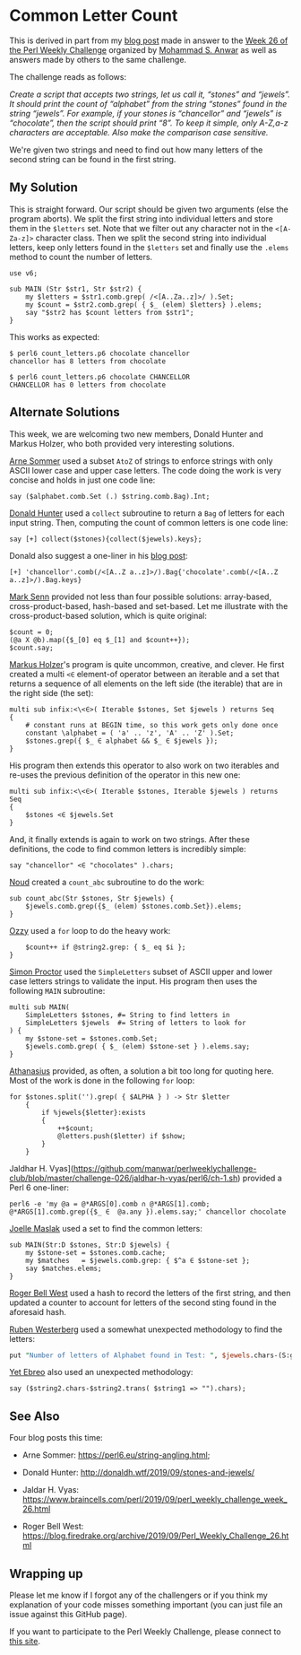 # Common Letter Count

This is derived in part from my [blog post](http://blogs.perl.org/users/laurent_r/2019/09/perl-weekly-challenge-26-common-letters-and-mean-angles.html#_login_JPSV0lQYdfLkWaJ474dLOAvxpoCYAdlVzcbYejEv) made in answer to the [Week 26 of the Perl Weekly Challenge](https://perlweeklychallenge.org/blog/perl-weekly-challenge-026/) organized by  <a href="http://blogs.perl.org/users/mohammad_s_anwar/">Mohammad S. Anwar</a> as well as answers made by others to the same challenge.

The challenge reads as follows:

*Create a script that accepts two strings, let us call it, “stones” and “jewels”. It should print the count of “alphabet” from the string “stones” found in the string “jewels”. For example, if your stones is “chancellor” and “jewels” is “chocolate”, then the script should print “8”. To keep it simple, only A-Z,a-z characters are acceptable. Also make the comparison case sensitive.*

We're given two strings and need to find out how many letters of the second string can be found in the first string.

## My Solution

This is straight forward. Our script should be given two arguments (else the program aborts). We split the first string into individual letters and store them in the `$letters` set. Note that we filter out any character not in the `<[A-Za-z]>` character class. Then we split the second string into individual letters, keep only letters found in the `$letters` set and finally use the `.elems` method to count the number of letters.

``` Perl6
use v6;

sub MAIN (Str $str1, Str $str2) {
    my $letters = $str1.comb.grep( /<[A..Za..z]>/ ).Set;
    my $count = $str2.comb.grep( { $_ (elem) $letters} ).elems;
    say "$str2 has $count letters from $str1";
}
```

This works as expected:

    $ perl6 count_letters.p6 chocolate chancellor
    chancellor has 8 letters from chocolate
    
    $ perl6 count_letters.p6 chocolate CHANCELLOR
    CHANCELLOR has 0 letters from chocolate

## Alternate Solutions

This week, we are welcoming two new members, Donald Hunter and Markus Holzer, who both provided very interesting solutions.

[Arne Sommer](https://github.com/manwar/perlweeklychallenge-club/blob/master/challenge-026/arne-sommer/perl6/ch-1.p6) used a subset `AtoZ` of strings to enforce strings with only ASCII lower case and upper case letters. The code doing the work is very concise and holds in just one code line:

``` Perl6
say ($alphabet.comb.Set (.) $string.comb.Bag).Int;
```

[Donald Hunter](https://github.com/manwar/perlweeklychallenge-club/blob/master/challenge-026/donald-hunter/perl6/ch-1.p6) used a `collect` subroutine to return a `Bag` of letters for each input string. Then, computing the count of common letters is one code line:

``` Perl6
say [+] collect($stones){collect($jewels).keys};
```

Donald also suggest a one-liner in his [blog post](http://donaldh.wtf/2019/09/stones-and-jewels/):

``` Perl6
[+] 'chancellor'.comb(/<[A..Z a..z]>/).Bag{'chocolate'.comb(/<[A..Z a..z]>/).Bag.keys}
```

[Mark Senn](https://github.com/manwar/perlweeklychallenge-club/blob/master/challenge-026/mark-senn/perl6/ch-1.p6) provided not less than four possible solutions: array-based, cross-product-based, hash-based and set-based. Let me illustrate with the cross-product-based solution, which is quite original:

``` Perl6
$count = 0;
(@a X @b).map({$_[0] eq $_[1] and $count++});
$count.say;
```

[Markus Holzer](https://github.com/manwar/perlweeklychallenge-club/blob/master/challenge-026/markus-holzer/perl6/ch-1.p6)'s program is quite uncommon, creative, and clever. He first created a multi `<∈` element-of operator between an iterable and a set that returns a sequence of all elements on the left side (the iterable) that are in the right side (the set):

``` Perl6
multi sub infix:<\<∈>( Iterable $stones, Set $jewels ) returns Seq
{
    # constant runs at BEGIN time, so this work gets only done once
    constant \alphabet = ( 'a' .. 'z', 'A' .. 'Z' ).Set;
    $stones.grep({ $_ ∈ alphabet && $_ ∈ $jewels });
}
```

His program then extends this operator to also work on two iterables and re-uses the previous definition of the operator in this new one:

``` Perl6
multi sub infix:<\<∈>( Iterable $stones, Iterable $jewels ) returns Seq
{
    $stones <∈ $jewels.Set
}
```

And, it finally extends is again to work on two strings. After these definitions, the code to find common letters is incredibly simple:

``` Perl6
say "chancellor" <∈ "chocolates" ).chars;
```

[Noud](https://github.com/manwar/perlweeklychallenge-club/blob/master/challenge-026/noud/perl6/ch-1.p6) created a `count_abc` subroutine to do the work:

``` Perl6
sub count_abc(Str $stones, Str $jewels) {
    $jewels.comb.grep({$_ (elem) $stones.comb.Set}).elems;
}
```

[Ozzy](https://github.com/manwar/perlweeklychallenge-club/blob/master/challenge-026/ozzy/perl6/ch-1.p6) used a `for` loop to do the heavy work:

``` Perl6for @string1 -> $i {
    $count++ if @string2.grep: { $_ eq $i };
}
```

[Simon Proctor](https://github.com/manwar/perlweeklychallenge-club/blob/master/challenge-026/simon-proctor/perl6/ch-1.p6) used the `SimpleLetters` subset of ASCII upper and lower case letters strings to validate the input. His program then uses the following `MAIN` subroutine:

``` Perl6
multi sub MAIN(
    SimpleLetters $stones, #= String to find letters in
    SimpleLetters $jewels  #= String of letters to look for
) {
    my $stone-set = $stones.comb.Set;
    $jewels.comb.grep( { $_ (elem) $stone-set } ).elems.say;
}
```

[Athanasius](https://github.com/manwar/perlweeklychallenge-club/blob/master/challenge-026/athanasius/perl6/ch-1.p6) provided, as often, a solution a bit too long for quoting here. Most of the work is done in the following `for` loop:

``` Perl6
for $stones.split('').grep( { $ALPHA } ) -> Str $letter
    {
        if %jewels{$letter}:exists
        {
            ++$count;
            @letters.push($letter) if $show;
        }
    }
```

Jaldhar H. Vyas](https://github.com/manwar/perlweeklychallenge-club/blob/master/challenge-026/jaldhar-h-vyas/perl6/ch-1.sh) provided a Perl 6 one-liner:

    perl6 -e 'my @a = @*ARGS[0].comb ∩ @*ARGS[1].comb; @*ARGS[1].comb.grep({$_ ∈  @a.any }).elems.say;' chancellor chocolate

[Joelle Maslak](https://github.com/manwar/perlweeklychallenge-club/blob/master/challenge-026/joelle-maslak/perl6/ch-1.p6) used a set to find the common letters:

``` Perl6
sub MAIN(Str:D $stones, Str:D $jewels) {
    my $stone-set = $stones.comb.cache;
    my $matches   = $jewels.comb.grep: { $^a ∈ $stone-set };
    say $matches.elems;
}
```
[Roger Bell West](https://github.com/manwar/perlweeklychallenge-club/blob/master/challenge-026/roger-bell-west/perl6/ch-1.p6) used a hash to record the letters of the first string, and then updated a counter to account for letters of the second sting found in the aforesaid hash.

[Ruben Westerberg](https://github.com/manwar/perlweeklychallenge-club/blob/master/challenge-026/ruben-westerberg/perl6/ch-1.p6) used a somewhat unexpected methodology to find the letters:

```perl 6
put "Number of letters of Alphabet found in Test: ", $jewels.chars-(S:g/[@stones]// given $jewels).chars;
```

[Yet Ebreo](https://github.com/manwar/perlweeklychallenge-club/blob/master/challenge-026/yet-ebreo/perl6/ch-1.p6) also used an unexpected methodology:

``` Perl6
say ($string2.chars-$string2.trans( $string1 => "").chars);
```

## See Also

Four blog posts this time:

* Arne Sommer: https://perl6.eu/string-angling.html;

* Donald Hunter: http://donaldh.wtf/2019/09/stones-and-jewels/

* Jaldar H. Vyas: https://www.braincells.com/perl/2019/09/perl_weekly_challenge_week_26.html

* Roger Bell West: https://blog.firedrake.org/archive/2019/09/Perl_Weekly_Challenge_26.html

## Wrapping up

Please let me know if I forgot any of the challengers or if you think my explanation of your code misses something important (you can just file an issue against this GitHub page).

If you want to participate to the Perl Weekly Challenge, please connect to [this site](https://perlweeklychallenge.org/).



